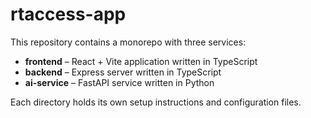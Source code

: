 # rtaccess-app

This repository contains a monorepo with three services:

- **frontend** – React + Vite application written in TypeScript
- **backend** – Express server written in TypeScript
- **ai-service** – FastAPI service written in Python

Each directory holds its own setup instructions and configuration files.

